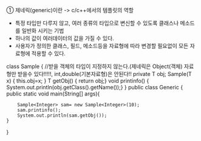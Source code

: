 ① 제네릭(generic)이란 -> c/c++에서의 템플릿의 역할
- 특정 타입만 다루지 않고, 여러 종류의 타입으로 변신할 수 있도록 클래스나 메소드를 일반화 시키는 기법
- 하나의 값이 여러데이터의 값을 가질 수 있다.
- 사용자가 정의한 클래스, 필드, 메소드등을 자료형에 따라 변경할 필요없이 모든 자료형에 적용할 수 있다.

class Sample<T> { //받을 객체의 타입이 지정하지 않는다.(제네릭은 Object(객체) 자료형만 받을수 있다!!!!!, int,double(기본자료형)은 안된다!!
    private T obj;
    Sample(T x) { this.obj=x; }
    T getObj() { return obj;}
    void printinfo() { System.out.println(obj.getClass().getName());}
}
public class Generic {
    public static void main(String[] args){

        Sample<Integer> sam= new Sample<Integer>(10);
        sam.printinfo();
        System.out.println(sam.getObj());
    }
}

